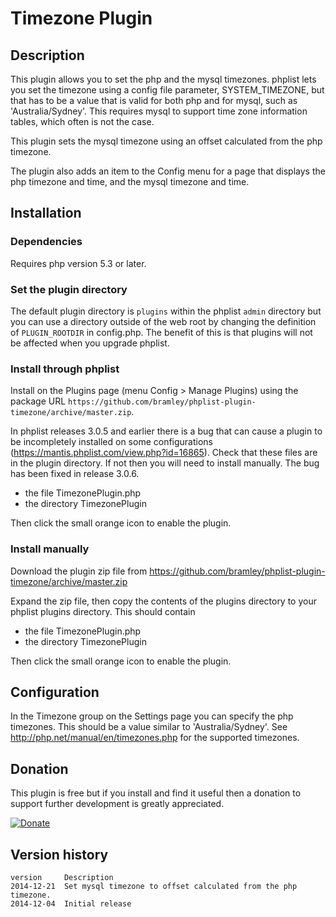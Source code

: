# Timezone Plugin #

## Description ##

This plugin allows you to set the php and the mysql timezones.
phplist lets you set the timezone using a config file parameter, SYSTEM_TIMEZONE, but that has to be a value that is valid for both
php and for mysql, such as 'Australia/Sydney'. This requires mysql to support time zone information tables, which often is not the case.

This plugin sets the mysql timezone using an offset calculated from the php timezone.

The plugin also adds an item to the Config menu for a page that displays the php timezone and time, and the mysql timezone and time.

## Installation ##

### Dependencies ###

Requires php version 5.3 or later.

### Set the plugin directory ###
The default plugin directory is `plugins` within the phplist `admin` directory but you can use a directory outside of the web root by
changing the definition of `PLUGIN_ROOTDIR` in config.php.
The benefit of this is that plugins will not be affected when you upgrade phplist.

### Install through phplist ###
Install on the Plugins page (menu Config > Manage Plugins) using the package URL `https://github.com/bramley/phplist-plugin-timezone/archive/master.zip`.

In phplist releases 3.0.5 and earlier there is a bug that can cause a plugin to be incompletely installed on some configurations (<https://mantis.phplist.com/view.php?id=16865>). 
Check that these files are in the plugin directory. If not then you will need to install manually. The bug has been fixed in release 3.0.6.

* the file TimezonePlugin.php
* the directory TimezonePlugin

Then click the small orange icon to enable the plugin.

### Install manually ###
Download the plugin zip file from <https://github.com/bramley/phplist-plugin-timezone/archive/master.zip>

Expand the zip file, then copy the contents of the plugins directory to your phplist plugins directory.
This should contain

* the file TimezonePlugin.php
* the directory TimezonePlugin

Then click the small orange icon to enable the plugin.

## Configuration ##
In the Timezone group on the Settings page you can specify the php timezones.
This should be a value similar to 'Australia/Sydney'. See <http://php.net/manual/en/timezones.php> for the supported timezones.

## Donation ##

This plugin is free but if you install and find it useful then a donation to support further development is greatly appreciated.

[![Donate](https://www.paypalobjects.com/en_US/i/btn/btn_donate_LG.gif)](https://www.paypal.com/cgi-bin/webscr?cmd=_s-xclick&hosted_button_id=W5GLX53WDM7T4)

## Version history ##

    version     Description
    2014-12-21  Set mysql timezone to offset calculated from the php timezone.
    2014-12-04  Initial release

